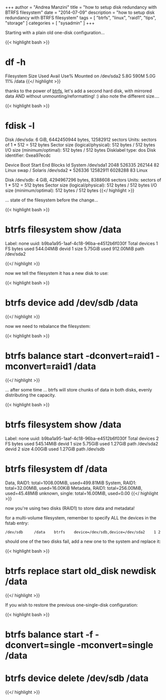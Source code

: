 +++
author = "Andrea Manzini"
title = "how to setup disk redundancy with BTRFS filesystem"
date = "2014-07-09"
description = "how to setup disk redundancy with BTRFS filesystem"
tags = [
    "btrfs",
    "linux",
    "raid1",
    "tips",
    "storage"
]
categories = [
    "sysadmin"
]
+++



Starting with a plain old one-disk configuration...

{{< highlight bash >}}
# df -h
Filesystem      Size  Used Avail Use% Mounted on
/dev/sda2       5.8G  590M  5.0G  11% /data
{{</ highlight >}}

thanks to the power of [btrfs](http://en.wikipedia.org/wiki/Btrfs), let's add a second hard disk, with mirrored data AND without unmounting/reformatting! :)
also note the different size....

{{< highlight bash >}}
# fdisk -l

Disk /dev/sda: 6 GiB, 6442450944 bytes, 12582912 sectors
Units: sectors of 1 * 512 = 512 bytes
Sector size (logical/physical): 512 bytes / 512 bytes
I/O size (minimum/optimal): 512 bytes / 512 bytes
Disklabel type: dos
Disk identifier: 0xea97ecdc

Device    Boot     Start       End  Blocks  Id System
/dev/sda1           2048    526335  262144  82 Linux swap / Solaris
/dev/sda2 *       526336  12582911 6028288  83 Linux


Disk /dev/sdb: 4 GiB, 4294967296 bytes, 8388608 sectors
Units: sectors of 1 * 512 = 512 bytes
Sector size (logical/physical): 512 bytes / 512 bytes
I/O size (minimum/optimal): 512 bytes / 512 bytes
{{</ highlight >}}

... state of the filesystem before the change...

{{< highlight bash >}}
# btrfs filesystem show /data
Label: none  uuid: b9ba1a95-1aaf-4c18-96ba-e4512b6f030f
        Total devices 1 FS bytes used 544.04MiB
        devid    1 size 5.75GiB used 912.00MiB path /dev/sda2

{{</ highlight >}}

now we tell the filesystem it has a new disk to use:

{{< highlight bash >}}
# btrfs device add /dev/sdb /data
{{</ highlight >}}

now we need to rebalance the filesystem:

{{< highlight bash >}}
# btrfs balance start -dconvert=raid1 -mconvert=raid1 /data
{{</ highlight >}}

... after some time ...
btrfs will store chunks of data in both disks, evenly distributing the capacity.

{{< highlight bash >}}
#  btrfs filesystem show /data
Label: none  uuid: b9ba1a95-1aaf-4c18-96ba-e4512b6f030f
        Total devices 2 FS bytes used 545.14MiB
        devid    1 size 5.75GiB used 1.27GiB path /dev/sda2
        devid    2 size 4.00GiB used 1.27GiB path /dev/sdb

# btrfs filesystem df /data
Data, RAID1: total=1008.00MiB, used=499.81MiB
System, RAID1: total=32.00MiB, used=16.00KiB
Metadata, RAID1: total=256.00MiB, used=45.48MiB
unknown, single: total=16.00MiB, used=0.00
{{</ highlight >}}

now you're using two disks (RAID1) to store data and metadata!

for a multi-volume filesystem, remember to specify ALL the devices in the fstab entry:

    /dev/sdb     /data    btrfs    device=/dev/sdb,device=/dev/sda2    1 2

should one of the two disks fail, add a new one to the system and replace it:

{{< highlight bash >}}
# btrfs replace start old_disk newdisk /data 
{{</ highlight >}}

If you wish to restore the previous one-single-disk configuration:

{{< highlight bash >}}
# btrfs balance start -f -dconvert=single -mconvert=single /data
# btrfs device delete /dev/sdb /data
{{</ highlight >}}






